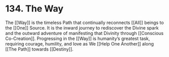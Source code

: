 # 134. The Way

The [[Way]] is the timeless Path that continually reconnects [[All]] beings to the [[One]] Source. It is the inward journey to rediscover the Divine spark and the outward adventure of manifesting that Divinity through [[Conscious Co-Creation]]. Progressing in the [[Way]] is humanity’s greatest task, requiring courage, humility, and love as We [[Help One Another]] along [[The Path]] towards [[Destiny]]. 